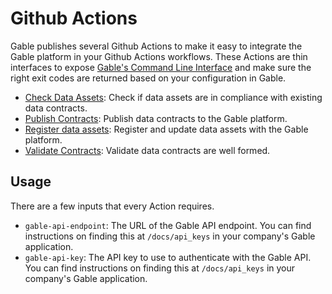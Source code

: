 # Github Actions

Gable publishes several Github Actions to make it easy to integrate the Gable platform in your Github Actions workflows.
These Actions are thin interfaces to expose [Gable's Command Line Interface](https://pypi.org/project/gable/) and make sure
the right exit codes are returned based on your configuration in Gable.

* [Check Data Assets](check-data-assets/): Check if data assets are in compliance with existing data contracts.
* [Publish Contracts](publish-contracts/): Publish data contracts to the Gable platform.
* [Register data assets](register-data-assets/): Register and update data assets with the Gable platform.
* [Validate Contracts](validate-contracts/): Validate data contracts are well formed.

## Usage

There are a few inputs that every Action requires.

* `gable-api-endpoint`: The URL of the Gable API endpoint. You can find instructions on finding this at `/docs/api_keys` in your company's Gable application.
* `gable-api-key`: The API key to use to authenticate with the Gable API. You can find instructions on finding this at `/docs/api_keys` in your company's Gable application.
